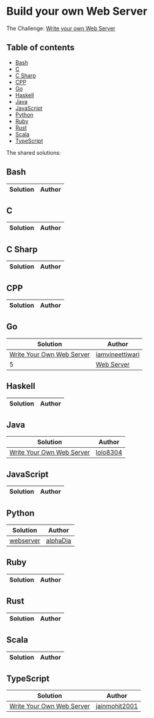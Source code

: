 # Build your own Web Server

The Challenge: [Write your own Web Server](https://codingchallenges.fyi/challenges/challenge-webserver)

## Table of contents
* [Bash](#bash)
* [C](#c)
* [C Sharp](#c-sharp)
* [CPP](#cpp)
* [Go](#go)
* [Haskell](#haskell)
* [Java](#java)
* [JavaScript](#javascript)
* [Python](#python)
* [Ruby](#ruby)
* [Rust](#rust)
* [Scala](#scala)
* [TypeScript](#typescript)

The shared solutions:

## Bash
| Solution | Author |
|----------|--------|

## C
| Solution | Author |
|----------|--------|


## C Sharp
| Solution | Author |
|----------|--------|

## CPP
| Solution | Author |
|----------|--------|

## Go
| Solution | Author |
|----------|--------|
| [Write Your Own Web Server](https://github.com/iamvineettiwari/go-web-server) | [iamvineettiwari](https://github.com/iamvineettiwari) |
| 5 | [Web Server](https://github.com/tlarnold10/coding-challenges/tree/main/webServer) | [Trevor Arnold](https://github.com/tlarnold10) |

## Haskell
| Solution | Author |
|----------|--------|

## Java
| Solution | Author |
|----------|--------|
| [Write Your Own Web Server](https://github.com/lolo8304/coding-challenge/tree/main/no-11) | [lolo8304](https://github.com/lolo8304) |

## JavaScript
| Solution | Author |
|----------|--------|

## Python
| Solution | Author |
|----------|--------|
| [webserver](https://github.com/alphaDia/webserver) | [alphaDia](https://github.com/alphaDia) |

## Ruby
| Solution | Author |
|----------|--------|

## Rust
| Solution | Author |
|----------|--------|


## Scala
| Solution | Author |
|----------|--------|

## TypeScript
| Solution | Author |
|----------|--------|
| [Write Your Own Web Server](https://github.com/jainmohit2001/coding-challenges/blob/master/src/11) | [jainmohit2001](https://github.com/jainmohit2001) |